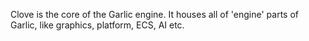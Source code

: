 Clove is the core of the Garlic engine. It houses all of 'engine' parts of Garlic, like graphics, platform, ECS, AI etc.